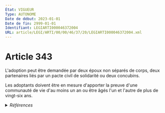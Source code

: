 ```yaml
---
État: VIGUEUR
Type: AUTONOME
Date de début: 2023-01-01
Date de fin: 2999-01-01
Identifiant: LEGIARTI000046372004
URL: article/LEGI/ARTI/00/00/46/37/20/LEGIARTI000046372004.xml
---
```


<h1>Article 343</h1>

L'adoption peut être demandée par deux époux non séparés de corps, deux
partenaires liés par un pacte civil de solidarité ou deux concubins.<br />

Les adoptants doivent être en mesure d'apporter la preuve d'une communauté de
vie d'au moins un an ou être âgés l'un et l'autre de plus de vingt-six ans.


<details>
  <summary><em>Références</em></summary>

  <h2>Articles faisant référence à l'article</h2>
  
  <ul>
    <li>
      <a href="https://legal.tricoteuses.fr//redirection/LEGIARTI000046369144?vers=git&vers=legifrance">Ordonnance n° 2022-1292 du 5 octobre 2022 prise en application de l'article 18 de la loi n° 2022-219 du 21 février 2022 visant à réformer l'adoption - article 4 ENTIEREMENT_MODIF</a> MODIFIE source
    </li>
  </ul>
  
  <h2>Références faites par l'article</h2>
  
  <ul>
    <li>
      1982-10-28 CITATION cible <a href="https://legal.tricoteuses.fr//redirection/LEGIARTI000006682894?vers=git&vers=legifrance">Décret n°82-938 du 28 octobre 1982 CREANT UNE MEDAILLE DE LA FAMILLE FRANCAISE. - article 2 AUTONOME ABROGE, en vigueur du 1983-01-01 au 2004-10-26</a>
    </li>
    <li>
      CODIFICATION source Loi 1803-03-14
    </li>
    <li>
      2022-10-05 MODIFIE cible <a href="https://legal.tricoteuses.fr//redirection/LEGIARTI000046369144?vers=git&vers=legifrance">Ordonnance n° 2022-1292 du 5 octobre 2022 prise en application de l'article 18 de la loi n° 2022-219 du 21 février 2022 visant à réformer l'adoption - article 4 ENTIEREMENT_MODIF</a>
    </li>
    <li>
      2999-01-01 CITATION cible <a href="https://legal.tricoteuses.fr//redirection/LEGIARTI000046376342?vers=git&vers=legifrance">Code civil - article 361 AUTONOME VIGUEUR, en vigueur depuis le 2023-01-01</a>
    </li>
    <li>
      2999-01-01 CITATION cible <a href="https://legal.tricoteuses.fr//redirection/LEGIARTI000019325563?vers=git&vers=legifrance">Code de l'action sociale et des familles - article Annexe 2-6 AUTONOME VIGUEUR, en vigueur depuis le 2006-10-18</a>
    </li>
  </ul>
</details>
